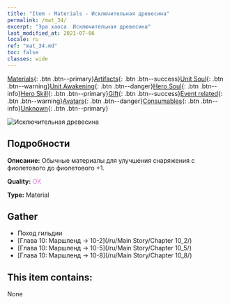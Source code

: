 ```yaml
---
title: "Item - Materials - Исключительная древесина"
permalink: /mat_34/
excerpt: "Эра хаоса  Исключительная древесина"
last_modified_at: 2021-07-06
locale: ru
ref: "mat_34.md"
toc: false
classes: wide
---
```

 [Materials](/ItemsRU/){: .btn .btn--primary}[Artifacts](/ItemsRU/Artifacts/){: .btn .btn--success}[Unit Soul](/ItemsRU/UnitSoul/){: .btn .btn--warning}[Unit Awakening](/ItemsRU/UnitAwakening/){: .btn .btn--danger}[Hero Soul](/ItemsRU/HeroSoul/){: .btn .btn--info}[Hero Skill](/ItemsRU/HeroSkill/){: .btn .btn--primary}[Gift](/ItemsRU/Gift/){: .btn .btn--success}[Event related](/ItemsRU/Events/){: .btn .btn--warning}[Avatars](/ItemsRU/Avatars/){: .btn .btn--danger}[Consumables](/ItemsRU/Consumables/){: .btn .btn--info}[Unknown](/ItemsRU/Unknown/){: .btn .btn--primary}

 ![Исключительная древесина](/images/t/i_cailiao_mucai2.png)

## Подробности
 **Описание:** Обычные материалы для улучшения снаряжения c фиолетового до фиолетового +1.

 **Quality:** <span style="color: #DA70D6">OK</span>

 **Type:** Material

## Gather

*    Поход гильдии 
*    [Глава 10: Маршленд -> 10-2](/ru/Main Story/Chapter 10_2/) 
*    [Глава 10: Маршленд -> 10-5](/ru/Main Story/Chapter 10_5/) 
*    [Глава 10: Маршленд -> 10-8](/ru/Main Story/Chapter 10_8/) 

## This item contains:

  None

